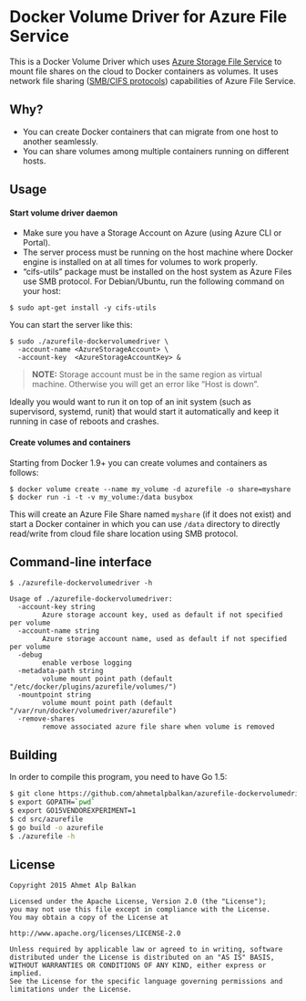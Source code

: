 # Docker Volume Driver for Azure File Service

This is a Docker Volume Driver which uses [Azure Storage File Service][afs]
to mount file shares on the cloud to Docker containers as volumes. It uses network
file sharing ([SMB/CIFS protocols][smb]) capabilities of Azure File Service.

## Why?

- You can create Docker containers that can migrate from one host to another seamlessly.
- You can share volumes among multiple containers running on different hosts.

## Usage

#### Start volume driver daemon

* Make sure you have a Storage Account on Azure (using Azure CLI or Portal).
* The server process must be running on the host machine where Docker engine is installed on 
  at all times for volumes to work properly.
* “cifs-utils” package must be installed on the host system as Azure Files use SMB protocol.
  For Debian/Ubuntu, run the following command on your host:
```shell
$ sudo apt-get install -y cifs-utils
```

You can start the server like this:

```shell
$ sudo ./azurefile-dockervolumedriver \
  -account-name <AzureStorageAccount> \
  -account-key  <AzureStorageAccountKey> &
```

> **NOTE:** Storage account must be in the same region as virtual machine. Otherwise
> you will get an error like “Host is down”.

Ideally you would want to run it on top of an init system (such as supervisord, systemd,
runit) that would start it automatically and keep it running in case of reboots and crashes.

#### Create volumes and containers

Starting from Docker 1.9+ you can create volumes and containers as follows:

```shell
$ docker volume create --name my_volume -d azurefile -o share=myshare
$ docker run -i -t -v my_volume:/data busybox
```

This will create an Azure File Share named `myshare` (if it does not exist)
and start a Docker container in which you can use `/data` directory to directly
read/write from cloud file share location using SMB protocol.

## Command-line interface

```
$ ./azurefile-dockervolumedriver -h

Usage of ./azurefile-dockervolumedriver:
  -account-key string
        Azure storage account key, used as default if not specified per volume
  -account-name string
        Azure storage account name, used as default if not specified per volume
  -debug
        enable verbose logging
  -metadata-path string
        volume mount point path (default "/etc/docker/plugins/azurefile/volumes/")
  -mountpoint string
        volume mount point path (default "/var/run/docker/volumedriver/azurefile")
  -remove-shares
        remove associated azure file share when volume is removed
```

## Building

In order to compile this program, you need to have Go 1.5:

```sh
$ git clone https://github.com/ahmetalpbalkan/azurefile-dockervolumedriver src/azurefile
$ export GOPATH=`pwd`
$ export GO15VENDOREXPERIMENT=1
$ cd src/azurefile
$ go build -o azurefile
$ ./azurefile -h
```

## License

```
Copyright 2015 Ahmet Alp Balkan

Licensed under the Apache License, Version 2.0 (the "License");
you may not use this file except in compliance with the License.
You may obtain a copy of the License at

http://www.apache.org/licenses/LICENSE-2.0

Unless required by applicable law or agreed to in writing, software
distributed under the License is distributed on an "AS IS" BASIS,
WITHOUT WARRANTIES OR CONDITIONS OF ANY KIND, either express or implied.
See the License for the specific language governing permissions and
limitations under the License.
```

[afs]: http://blogs.msdn.com/b/windowsazurestorage/archive/2014/05/12/introducing-microsoft-azure-file-service.aspx
[smb]: https://msdn.microsoft.com/en-us/library/windows/desktop/aa365233(v=vs.85).aspx
